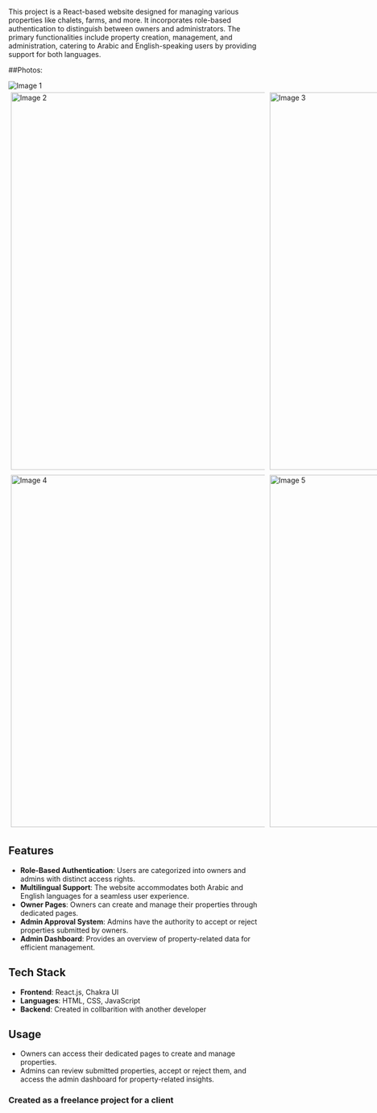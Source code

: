 
This project is a React-based website designed for managing various properties like chalets, farms, and more. It incorporates role-based authentication to distinguish between owners and administrators. The primary functionalities include property creation, management, and administration, catering to Arabic and English-speaking users by providing support for both languages.

##Photos:


<img src="https://github.com/moSaeed15/Picnic-Webapp/assets/67608414/57947d99-ac9a-4d9a-925e-ff23de01f0a4" alt="Image 1">
<div style="display: flex">
    <img src="https://github.com/moSaeed15/Picnic-Webapp/assets/67608414/11dae7ff-4646-49eb-9cff-868050194e6c" alt="Image 2" style="width: 700px; margin: 5px; height:750px; ">
    <img src="https://github.com/moSaeed15/Picnic-Webapp/assets/67608414/7206514f-f655-485d-9dbc-7a19c1662377" alt="Image 3" style="width: 700px; margin: 5px; height:750px;">
</div>
<div style="display: flex; ">
<img src="https://github.com/moSaeed15/Picnic-Webapp/assets/67608414/13b0e137-e508-4a56-8e09-0d143ea8e6f2" alt="Image 4"  style="width: 700px; margin: 5px;" >
<img src="https://github.com/moSaeed15/Picnic-Webapp/assets/67608414/c959927a-8dd0-49bb-ba7c-d9c8da847a57" alt="Image 5"  style="width: 700px; margin: 5px;">
</div>



## Features

- **Role-Based Authentication**: Users are categorized into owners and admins with distinct access rights.
- **Multilingual Support**: The website accommodates both Arabic and English languages for a seamless user experience.
- **Owner Pages**: Owners can create and manage their properties through dedicated pages.
- **Admin Approval System**: Admins have the authority to accept or reject properties submitted by owners.
- **Admin Dashboard**: Provides an overview of property-related data for efficient management.

## Tech Stack

- **Frontend**: React.js, Chakra UI
- **Languages**: HTML, CSS, JavaScript
- **Backend**: Created in collbarition with another developer


## Usage

- Owners can access their dedicated pages to create and manage properties.
- Admins can review submitted properties, accept or reject them, and access the admin dashboard for property-related insights.

### Created as a freelance project for a client
